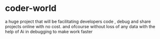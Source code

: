 # coder-world
a huge project that will be facilitating developers code , debug and share projects online with no cost. and ofcourse without loss of any data with the help of Ai in debugging to make work faster
